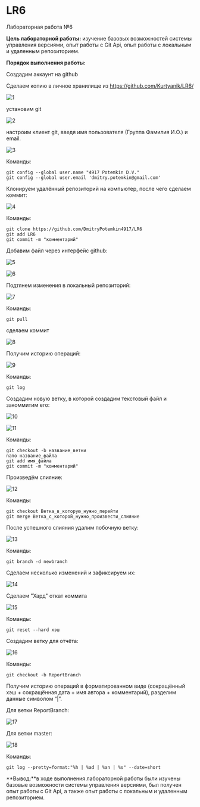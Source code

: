 # LR6

Лабораторная работа №6

**Цель лабораторной работы:** изучение базовых возможностей системы управления версиями, опыт работы с Git Api, опыт работы с локальным и удаленным репозиторием.

**Порядок выполнения работы:**

Создадим аккаунт на github

Сделаем копию в личное хранилище из https://github.com/Kurtyanik/LR6/

![1](D:\Git\LR6\screenshots\1.png)

установим git

![2](D:\Git\LR6\screenshots\2.png)

настроим клиент git, введя имя пользователя (Группа Фамилия И.О.) и email. 

![3](D:\Git\LR6\screenshots\3.png)

Команды:

```
git config --global user.name "4917 Potemkin D.V."
git config --global user.email 'dmitry.potemkin@gmail.com'
```

Клонируем удалённый репозиторий на компьютер, после чего сделаем коммит:

![4](D:\Git\LR6\screenshots\4.png)

Команды:

```
git clone https://github.com/DmitryPotemkin4917/LR6
git add LR6
git commit -m "комментарий"
```

Добавим файл через интерфейс github:

![5](D:\Git\LR6\screenshots\5.png)



![6](D:\Git\LR6\screenshots\6.png)

Подтянем изменения в локальный репозиторий:

![7](D:\Git\LR6\screenshots\7.png)

Команды:

```
git pull
```

сделаем коммит

![8](D:\Git\LR6\screenshots\8.png)

Получим историю операций:

![9](D:\Git\LR6\screenshots\9.png)

Команды:

```
git log
```

Создадим новую ветку, в которой создадим текстовый файл и закоммитим его:

![10](D:\Git\LR6\screenshots\10.png)

![11](D:\Git\LR6\screenshots\11.png)

Команды:

```
git checkout -b название_ветки
nano название_файла
git add имя_файла
git commit -m "комментарий"
```

Произведём слияние:

![12](D:\Git\LR6\screenshots\12.png)

Команды:

```
git checkout Ветка_в_которую_нужно_перейти
git merge Ветка_с_которой_нужно_произвести_слияние
```

После успешного слияния удалим побочную ветку:

![13](D:\Git\LR6\screenshots\13.png)

Команды:

```
git branch -d newbranch
```

Сделаем несколько изменений и зафиксируем их:

![14](D:\Git\LR6\screenshots\14.png)

Сделаем "Хард" откат коммита

![15](D:\Git\LR6\screenshots\15.png)

Команды:

```
git reset --hard хэш
```

Создадим ветку для отчёта:

![16](D:\Git\LR6\screenshots\16.png)

Команды: 

```
git checkout -b ReportBranch
```

Получим историю операций в форматированном виде (сокращённый хэш + сокращённая дата + имя автора + комментарий), разделим данные символом “|”. 

Для ветки ReportBranch:

![17](D:\Git\LR6\screenshots\17.png)

Для ветки master:

![18](D:\Git\LR6\screenshots\18.png)

Команды:

```
git log --pretty=format:"%h | %ad | %an | %s" --date=short
```

**Вывод:**в ходе выполнения лабораторной работы были изучены базовые возможности системы управления версиями, был получен опыт работы с Git Api, а также опыт работы с локальным и удаленным репозиторием.
